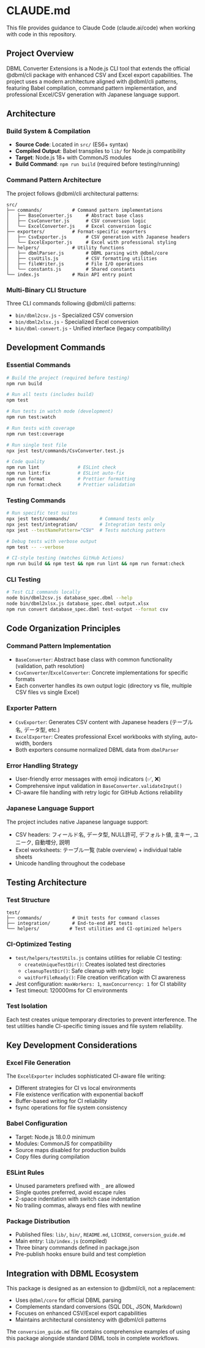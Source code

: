 # CLAUDE.md

This file provides guidance to Claude Code (claude.ai/code) when working with code in this repository.

## Project Overview

DBML Converter Extensions is a Node.js CLI tool that extends the official @dbml/cli package with enhanced CSV and Excel export capabilities. The project uses a modern architecture aligned with @dbml/cli patterns, featuring Babel compilation, command pattern implementation, and professional Excel/CSV generation with Japanese language support.

## Architecture

### Build System & Compilation
- **Source Code**: Located in `src/` (ES6+ syntax)
- **Compiled Output**: Babel transpiles to `lib/` for Node.js compatibility
- **Target**: Node.js 18+ with CommonJS modules
- **Build Command**: `npm run build` (required before testing/running)

### Command Pattern Architecture
The project follows @dbml/cli architectural patterns:

```
src/
├── commands/           # Command pattern implementations
│   ├── BaseConverter.js     # Abstract base class
│   ├── CsvConverter.js      # CSV conversion logic
│   └── ExcelConverter.js    # Excel conversion logic
├── exporters/          # Format-specific exporters
│   ├── CsvExporter.js       # CSV generation with Japanese headers
│   └── ExcelExporter.js     # Excel with professional styling
├── helpers/            # Utility functions
│   ├── dbmlParser.js        # DBML parsing with @dbml/core
│   ├── csvUtils.js          # CSV formatting utilities
│   ├── fileWriter.js        # File I/O operations
│   └── constants.js         # Shared constants
└── index.js            # Main API entry point
```

### Multi-Binary CLI Structure
Three CLI commands following @dbml/cli patterns:
- `bin/dbml2csv.js` - Specialized CSV conversion
- `bin/dbml2xlsx.js` - Specialized Excel conversion  
- `bin/dbml-convert.js` - Unified interface (legacy compatibility)

## Development Commands

### Essential Commands
```bash
# Build the project (required before testing)
npm run build

# Run all tests (includes build)
npm test

# Run tests in watch mode (development)
npm run test:watch

# Run tests with coverage
npm run test:coverage

# Run single test file
npx jest test/commands/CsvConverter.test.js

# Code quality
npm run lint              # ESLint check
npm run lint:fix          # ESLint auto-fix
npm run format            # Prettier formatting
npm run format:check      # Prettier validation
```

### Testing Commands
```bash
# Run specific test suites
npx jest test/commands/           # Command tests only
npx jest test/integration/        # Integration tests only
npx jest --testNamePattern="CSV"  # Tests matching pattern

# Debug tests with verbose output
npm test -- --verbose

# CI-style testing (matches GitHub Actions)
npm run build && npm test && npm run lint && npm run format:check
```

### CLI Testing
```bash
# Test CLI commands locally
node bin/dbml2csv.js database_spec.dbml --help
node bin/dbml2xlsx.js database_spec.dbml output.xlsx
npm run convert database_spec.dbml test-output --format csv
```

## Code Organization Principles

### Command Pattern Implementation
- `BaseConverter`: Abstract base class with common functionality (validation, path resolution)
- `CsvConverter`/`ExcelConverter`: Concrete implementations for specific formats
- Each converter handles its own output logic (directory vs file, multiple CSV files vs single Excel)

### Exporter Pattern
- `CsvExporter`: Generates CSV content with Japanese headers (テーブル名, データ型, etc.)
- `ExcelExporter`: Creates professional Excel workbooks with styling, auto-width, borders
- Both exporters consume normalized DBML data from `dbmlParser`

### Error Handling Strategy
- User-friendly error messages with emoji indicators (✅, ❌)
- Comprehensive input validation in `BaseConverter.validateInput()`
- CI-aware file handling with retry logic for GitHub Actions reliability

### Japanese Language Support
The project includes native Japanese language support:
- CSV headers: フィールド名, データ型, NULL許可, デフォルト値, 主キー, ユニーク, 自動増分, 説明
- Excel worksheets: テーブル一覧 (table overview) + individual table sheets
- Unicode handling throughout the codebase

## Testing Architecture

### Test Structure
```
test/
├── commands/           # Unit tests for command classes
├── integration/        # End-to-end API tests
└── helpers/           # Test utilities and CI-optimized helpers
```

### CI-Optimized Testing
- `test/helpers/testUtils.js` contains utilities for reliable CI testing:
  - `createUniqueTestDir()`: Creates isolated test directories
  - `cleanupTestDir()`: Safe cleanup with retry logic
  - `waitForFileReady()`: File creation verification with CI awareness
- Jest configuration: `maxWorkers: 1`, `maxConcurrency: 1` for CI stability
- Test timeout: 120000ms for CI environments

### Test Isolation
Each test creates unique temporary directories to prevent interference. The test utilities handle CI-specific timing issues and file system reliability.

## Key Development Considerations

### Excel File Generation
The `ExcelExporter` includes sophisticated CI-aware file writing:
- Different strategies for CI vs local environments
- File existence verification with exponential backoff
- Buffer-based writing for CI reliability
- fsync operations for file system consistency

### Babel Configuration
- Target: Node.js 18.0.0 minimum
- Modules: CommonJS for compatibility
- Source maps disabled for production builds
- Copy files during compilation

### ESLint Rules
- Unused parameters prefixed with `_` are allowed
- Single quotes preferred, avoid escape rules
- 2-space indentation with switch case indentation
- No trailing commas, always end files with newline

### Package Distribution
- Published files: `lib/`, `bin/`, `README.md`, `LICENSE`, `conversion_guide.md`
- Main entry: `lib/index.js` (compiled)
- Three binary commands defined in package.json
- Pre-publish hooks ensure build and test completion

## Integration with DBML Ecosystem

This package is designed as an extension to @dbml/cli, not a replacement:
- Uses `@dbml/core` for official DBML parsing
- Complements standard conversions (SQL DDL, JSON, Markdown)
- Focuses on enhanced CSV/Excel export capabilities
- Maintains architectural consistency with @dbml/cli patterns

The `conversion_guide.md` file contains comprehensive examples of using this package alongside standard DBML tools in complete workflows.